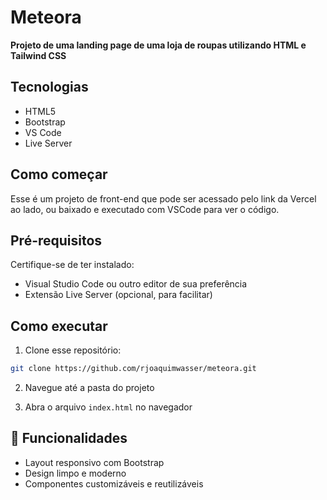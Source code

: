 # Meteora

**Projeto de uma landing page de uma loja de roupas utilizando HTML e Tailwind CSS**

## Tecnologias

- HTML5
- Bootstrap
- VS Code
- Live Server

## Como começar

Esse é um projeto de front-end que pode ser acessado pelo link da Vercel ao lado, ou baixado e executado com VSCode para ver o código.

## Pré-requisitos

Certifique-se de ter instalado:

- Visual Studio Code ou outro editor de sua preferência
- Extensão Live Server (opcional, para facilitar)

## Como executar

1. Clone esse repositório:

```bash
git clone https://github.com/rjoaquimwasser/meteora.git
```

2. Navegue até a pasta do projeto

3. Abra o arquivo
```index.html``` no navegador

## 📍 Funcionalidades
- Layout responsivo com Bootstrap
- Design limpo e moderno
- Componentes customizáveis e reutilizáveis
